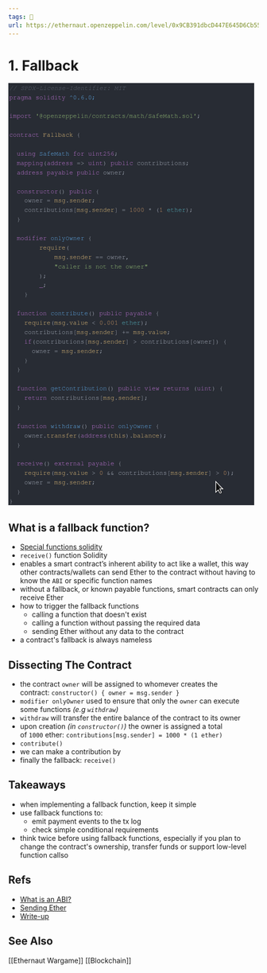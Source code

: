 ```yaml
---
tags: 🥷
url: https://ethernaut.openzeppelin.com/level/0x9CB391dbcD447E645D6Cb55dE6ca23164130D008
---
```


# 1. Fallback
![](writeups/ethernaut/fallback/contract.png)

## What is a fallback function?
-   [Special functions solidity](https://docs.soliditylang.org/en/latest/contracts.html#special-functions)
-   `receive()` function Solidity
-   enables a smart contract’s inherent ability to act like a wallet, this way other contracts/wallets can send Ether to the contract without having to know the `ABI` or specific function names
-   without a fallback, or known payable functions, smart contracts can only receive Ether
-   how to trigger the fallback functions
	-   calling a function that doesn't exist
	-   calling a function without passing the required data
	-   sending Ether without any data to the contract
-   a contract's fallback is always nameless

## Dissecting The Contract
-   the contract `owner` will be assigned to whomever creates the contract: `constructor() { owner = msg.sender }`
-   `modifier onlyOwner` used to ensure that only the `owner` can execute some functions _(e.g `withdraw`)_
-   `withdraw` will transfer the entire balance of the contract to its owner
-   upon creation _(in `constructor()`)_ the owner is assigned a total of `1000` ether: `contributions[msg.sender] = 1000 * (1 ether)`
-   `contribute()`
-   we can make a contribution by
-   finally the fallback: `receive()`

## Takeaways
-   when implementing a fallback function, keep it simple
-   use fallback functions to:
    -   emit payment events to the tx log
    -   check simple conditional requirements
-   think twice before using fallback functions, especially if you plan to change the contract's ownership, transfer funds or support low-level function callso

## Refs
- [What is an ABI?](https://www.quicknode.com/guides/solidity/what-is-an-abi)
- [Sending Ether](https://solidity-by-example.org/sending-ether/)
- [Write-up](https://www.pauric.blog/How-To-Hack-Ethereum-Contracts-The-Easy-Way/)

## See Also
[[Ethernaut Wargame]]
[[Blockchain]]
